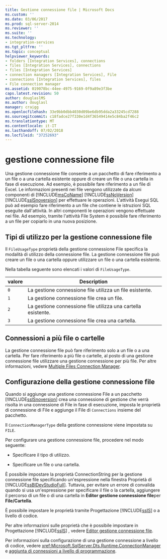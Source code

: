 ```yaml
---
title: Gestione connessione file | Microsoft Docs
ms.custom: ''
ms.date: 03/06/2017
ms.prod: sql-server-2014
ms.reviewer: ''
ms.suite: ''
ms.technology:
- integration-services
ms.tgt_pltfrm: ''
ms.topic: conceptual
helpviewer_keywords:
- folders [Integration Services], connections
- files [Integration Services], connections
- files [Integration Services]
- connection managers [Integration Services], File
- connections [Integration Services], files
- File connection manager
ms.assetid: 019078bc-44ee-4975-9169-0f9a89e3f3be
caps.latest.revision: 50
author: douglaslMS
ms.author: douglasl
manager: craigg
ms.openlocfilehash: 33e9bb0dbb4030d09be6db95dda2a33245cd7288
ms.sourcegitcommit: c18fadce27f330e1d4f36549414e5c84ba2f46c2
ms.translationtype: MT
ms.contentlocale: it-IT
ms.lasthandoff: 07/02/2018
ms.locfileid: "37252693"
---
```

# <a name="file-connection-manager"></a>gestione connessione file
  Una gestione connessione file consente a un pacchetto di fare riferimento a un file o a una cartella esistente oppure di creare un file o una cartella in fase di esecuzione. Ad esempio, è possibile fare riferimento a un file di Excel. Le informazioni presenti nei file vengono utilizzate da alcuni componenti di [!INCLUDE[msCoName](../../includes/msconame-md.md)] [!INCLUDE[ssNoVersion](../../includes/ssnoversion-md.md)] [!INCLUDE[ssISnoversion](../../includes/ssisnoversion-md.md)] per effettuare le operazioni. L'attività Esegui SQL può ad esempio fare riferimento a un file che contiene le istruzioni SQL eseguite dall'attività. In altri componenti le operazioni vengono effettuate nei file. Ad esempio, tramite l'attività File System è possibile fare riferimento a un file per copiarlo in una nuova posizione.  
  
## <a name="usage-types-of-the-file-connection-manager"></a>Tipi di utilizzo per la gestione connessione file  
 Il `FileUsageType` proprietà della gestione connessione File specifica la modalità di utilizzo della connessione file. La gestione connessione file può creare un file o una cartella oppure utilizzare un file o una cartella esistente.  
  
 Nella tabella seguente sono elencati i valori di `FileUsageType`.  
  
|valore|Description|  
|-----------|-----------------|  
|`0`|La gestione connessione file utilizza un file esistente.|  
|`1`|La gestione connessione file crea un file.|  
|`2`|La gestione connessione file utilizza una cartella esistente.|  
|`3`|La gestione connessione file crea una cartella.|  
  
## <a name="multiple-file-or-folder-connections"></a>Connessioni a più file o cartelle  
 La gestione connessione file può fare riferimento solo a un file o a una cartella. Per fare riferimento a più file o cartelle, al posto di una gestione connessione file utilizzare una gestione connessione per più file. Per altre informazioni, vedere [Multiple Files Connection Manager](multiple-files-connection-manager.md).  
  
## <a name="configuration-of-the-file-connection-manager"></a>Configurazione della gestione connessione file  
 Quando si aggiunge una gestione connessione File a un pacchetto [!INCLUDE[ssISnoversion](../../includes/ssisnoversion-md.md)] crea una connessione di gestione che verrà risolta in una connessione di File in fase di esecuzione, imposta le proprietà di connessione di File e aggiunge il File di `Connections` insieme del pacchetto.  
  
 Il `ConnectionManagerType` della gestione connessione viene impostata su `FILE`.  
  
 Per configurare una gestione connessione file, procedere nel modo seguente:  
  
-   Specificare il tipo di utilizzo.  
  
-   Specificare un file o una cartella.  
  
 È possibile impostare la proprietà ConnectionString per la gestione connessione file specificando un'espressione nella finestra Proprietà di [!INCLUDE[ssBIDevStudioFull](../../includes/ssbidevstudiofull-md.md)]. Tuttavia, per evitare un errore di convalida quando si usa un'espressione per specificare il file o la cartella, aggiungere il percorso di un file o di una cartella in **Editor gestione connessione file**per **File/Cartella**.  
  
 È possibile impostare le proprietà tramite Progettazione [!INCLUDE[ssIS](../../includes/ssis-md.md)] o a livello di codice.  
  
 Per altre informazioni sulle proprietà che è possibile impostare in Progettazione [!INCLUDE[ssIS](../../includes/ssis-md.md)] , vedere [Editor gestione connessione file](../file-connection-manager-editor.md).  
  
 Per informazioni sulla configurazione di una gestione connessione a livello di codice, vedere <xref:Microsoft.SqlServer.Dts.Runtime.ConnectionManager> e [aggiunta di connessioni a livello di programmazione](../building-packages-programmatically/adding-connections-programmatically.md).  
  
  

